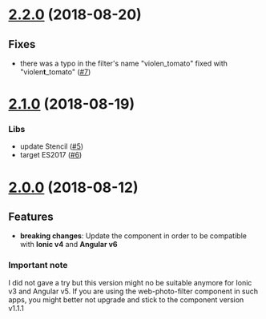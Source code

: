<a name="2.2.0"></a>
# [2.2.0](https://github.com/fluster/web-photo-filter/compare/v2.1.0...v2.2.0) (2018-08-20)

## Fixes

* there was a typo in the filter's name "violen_tomato" fixed with "violen**t**_tomato" ([#7](https://github.com/fluster/web-photo-filter/issues/7))

<a name="2.1.0"></a>
# [2.1.0](https://github.com/fluster/web-photo-filter/compare/v2.0.0...v2.1.0) (2018-08-19)

### Libs

* update Stencil ([#5](https://github.com/fluster/web-photo-filter/issues/5))
* target ES2017 ([#6](https://github.com/fluster/web-photo-filter/issues/6))

<a name="2.0.0"></a>
# [2.0.0](https://github.com/fluster/web-photo-filter/compare/v1.1.1...v2.0.0) (2018-08-12)

## Features

* **breaking changes**: Update the component in order to be compatible with **Ionic v4** and **Angular v6**

### Important note

I did not gave a try but this version might no be suitable anymore for Ionic v3 and Angular v5. If you are using the web-photo-filter component in such apps, you might better not upgrade and stick to the component version v1.1.1
 